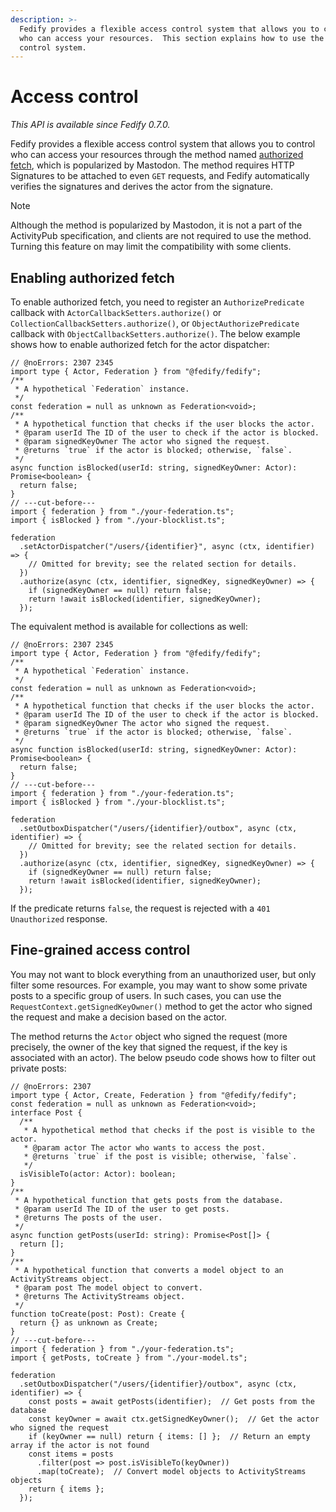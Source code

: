 ```yaml
---
description: >-
  Fedify provides a flexible access control system that allows you to control
  who can access your resources.  This section explains how to use the access
  control system.
---
```


Access control
==============

*This API is available since Fedify 0.7.0.*

Fedify provides a flexible access control system that allows you to control who
can access your resources through the method named [authorized fetch], which is
popularized by Mastodon.  The method requires HTTP Signatures to be attached to
even `GET` requests, and Fedify automatically verifies the signatures and
derives the actor from the signature.

> [!NOTE]
> Although the method is popularized by Mastodon, it is not a part of the
> ActivityPub specification, and clients are not required to use the method.
> Turning this feature on may limit the compatibility with some clients.

[authorized fetch]: https://swicg.github.io/activitypub-http-signature/#authorized-fetch


Enabling authorized fetch
-------------------------

To enable authorized fetch, you need to register an `AuthorizePredicate`
callback with `ActorCallbackSetters.authorize()` or
`CollectionCallbackSetters.authorize()`, or `ObjectAuthorizePredicate` callback
with `ObjectCallbackSetters.authorize()`.  The below example shows how to enable
authorized fetch for the actor dispatcher:

~~~~ typescript{8-10} twoslash
// @noErrors: 2307 2345
import type { Actor, Federation } from "@fedify/fedify";
/**
 * A hypothetical `Federation` instance.
 */
const federation = null as unknown as Federation<void>;
/**
 * A hypothetical function that checks if the user blocks the actor.
 * @param userId The ID of the user to check if the actor is blocked.
 * @param signedKeyOwner The actor who signed the request.
 * @returns `true` if the actor is blocked; otherwise, `false`.
 */
async function isBlocked(userId: string, signedKeyOwner: Actor): Promise<boolean> {
  return false;
}
// ---cut-before---
import { federation } from "./your-federation.ts";
import { isBlocked } from "./your-blocklist.ts";

federation
  .setActorDispatcher("/users/{identifier}", async (ctx, identifier) => {
    // Omitted for brevity; see the related section for details.
  })
  .authorize(async (ctx, identifier, signedKey, signedKeyOwner) => {
    if (signedKeyOwner == null) return false;
    return !await isBlocked(identifier, signedKeyOwner);
  });
~~~~

The equivalent method is available for collections as well:

~~~~ typescript{8-10} twoslash
// @noErrors: 2307 2345
import type { Actor, Federation } from "@fedify/fedify";
/**
 * A hypothetical `Federation` instance.
 */
const federation = null as unknown as Federation<void>;
/**
 * A hypothetical function that checks if the user blocks the actor.
 * @param userId The ID of the user to check if the actor is blocked.
 * @param signedKeyOwner The actor who signed the request.
 * @returns `true` if the actor is blocked; otherwise, `false`.
 */
async function isBlocked(userId: string, signedKeyOwner: Actor): Promise<boolean> {
  return false;
}
// ---cut-before---
import { federation } from "./your-federation.ts";
import { isBlocked } from "./your-blocklist.ts";

federation
  .setOutboxDispatcher("/users/{identifier}/outbox", async (ctx, identifier) => {
    // Omitted for brevity; see the related section for details.
  })
  .authorize(async (ctx, identifier, signedKey, signedKeyOwner) => {
    if (signedKeyOwner == null) return false;
    return !await isBlocked(identifier, signedKeyOwner);
  });
~~~~

If the predicate returns `false`, the request is rejected with a
`401 Unauthorized` response.


Fine-grained access control
---------------------------

You may not want to block everything from an unauthorized user, but only filter
some resources.  For example, you may want to show some private posts to
a specific group of users.  In such cases, you can use the
`RequestContext.getSignedKeyOwner()` method to get the actor who signed
the request and make a decision based on the actor.

The method returns the `Actor` object who signed the request (more precisely,
the owner of the key that signed the request, if the key is associated with an
actor).  The below pseudo code shows how to filter out private posts:

~~~~ typescript{7,9} twoslash
// @noErrors: 2307
import type { Actor, Create, Federation } from "@fedify/fedify";
const federation = null as unknown as Federation<void>;
interface Post {
  /**
   * A hypothetical method that checks if the post is visible to the actor.
   * @param actor The actor who wants to access the post.
   * @returns `true` if the post is visible; otherwise, `false`.
   */
  isVisibleTo(actor: Actor): boolean;
}
/**
 * A hypothetical function that gets posts from the database.
 * @param userId The ID of the user to get posts.
 * @returns The posts of the user.
 */
async function getPosts(userId: string): Promise<Post[]> {
  return [];
}
/**
 * A hypothetical function that converts a model object to an ActivityStreams object.
 * @param post The model object to convert.
 * @returns The ActivityStreams object.
 */
function toCreate(post: Post): Create {
  return {} as unknown as Create;
}
// ---cut-before---
import { federation } from "./your-federation.ts";
import { getPosts, toCreate } from "./your-model.ts";

federation
  .setOutboxDispatcher("/users/{identifier}/outbox", async (ctx, identifier) => {
    const posts = await getPosts(identifier);  // Get posts from the database
    const keyOwner = await ctx.getSignedKeyOwner();  // Get the actor who signed the request
    if (keyOwner == null) return { items: [] };  // Return an empty array if the actor is not found
    const items = posts
      .filter(post => post.isVisibleTo(keyOwner))
      .map(toCreate);  // Convert model objects to ActivityStreams objects
    return { items };
  });
~~~~

<!-- cSpell: ignore blocklist -->
